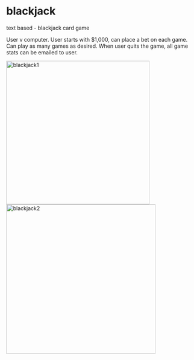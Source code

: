 # blackjack
 text based - blackjack card game
 
 User v computer.
 User starts with $1,000, can place a bet on each game.
 Can play as many games as desired.
 When user quits the game, all game stats can be emailed to user.
 
<img width="380" alt="blackjack1" src="https://user-images.githubusercontent.com/76489213/131837166-19e374e0-e6ec-494c-a0e0-d8407233930d.png">
<img width="396" alt="blackjack2" src="https://user-images.githubusercontent.com/76489213/131837183-d040e632-a1ab-475d-a2d4-18207b9aa8fc.png">
